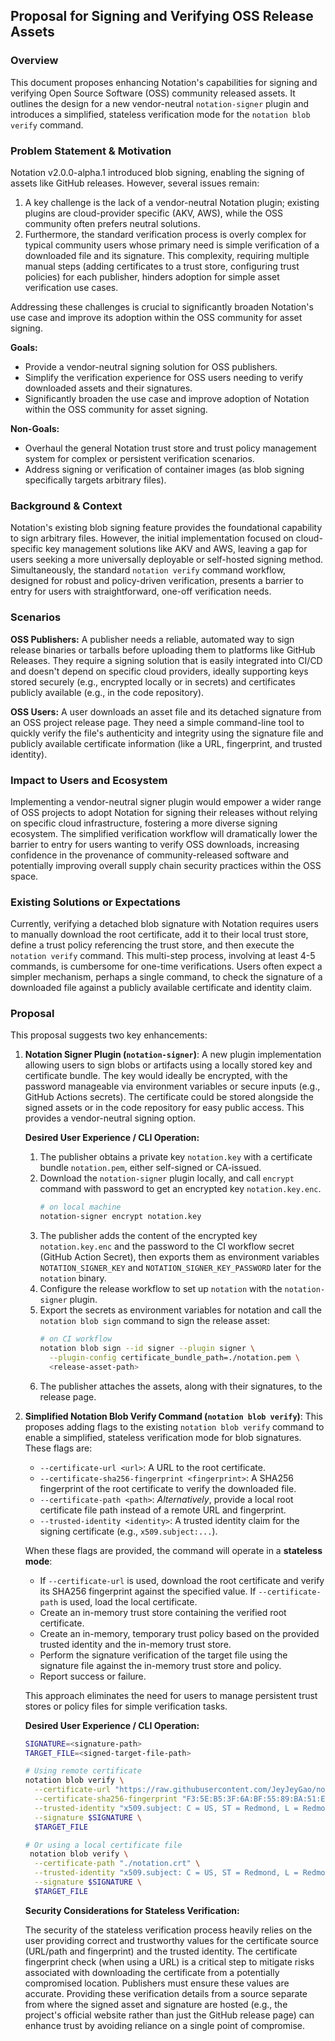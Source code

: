 ## Proposal for Signing and Verifying OSS Release Assets

### Overview

This document proposes enhancing Notation's capabilities for signing and verifying Open Source Software (OSS) community released assets. It outlines the design for a new vendor-neutral `notation-signer` plugin and introduces a simplified, stateless verification mode for the `notation blob verify` command.

### Problem Statement & Motivation

Notation v2.0.0-alpha.1 introduced blob signing, enabling the signing of assets like GitHub releases. However, several issues remain:
1.  A key challenge is the lack of a vendor-neutral Notation plugin; existing plugins are cloud-provider specific (AKV, AWS), while the OSS community often prefers neutral solutions.
2.  Furthermore, the standard verification process is overly complex for typical community users whose primary need is simple verification of a downloaded file and its signature. This complexity, requiring multiple manual steps (adding certificates to a trust store, configuring trust policies) for each publisher, hinders adoption for simple asset verification use cases.

Addressing these challenges is crucial to significantly broaden Notation's use case and improve its adoption within the OSS community for asset signing.

**Goals:**

* Provide a vendor-neutral signing solution for OSS publishers.
* Simplify the verification experience for OSS users needing to verify downloaded assets and their signatures.
* Significantly broaden the use case and improve adoption of Notation within the OSS community for asset signing.

**Non-Goals:**

* Overhaul the general Notation trust store and trust policy management system for complex or persistent verification scenarios.
* Address signing or verification of container images (as blob signing specifically targets arbitrary files).

### Background & Context

Notation's existing blob signing feature provides the foundational capability to sign arbitrary files. However, the initial implementation focused on cloud-specific key management solutions like AKV and AWS, leaving a gap for users seeking a more universally deployable or self-hosted signing method. Simultaneously, the standard `notation verify` command workflow, designed for robust and policy-driven verification, presents a barrier to entry for users with straightforward, one-off verification needs.

### Scenarios

**OSS Publishers:** A publisher needs a reliable, automated way to sign release binaries or tarballs before uploading them to platforms like GitHub Releases. They require a signing solution that is easily integrated into CI/CD and doesn't depend on specific cloud providers, ideally supporting keys stored securely (e.g., encrypted locally or in secrets) and certificates publicly available (e.g., in the code repository).

**OSS Users:** A user downloads an asset file and its detached signature from an OSS project release page. They need a simple command-line tool to quickly verify the file's authenticity and integrity using the signature file and publicly available certificate information (like a URL, fingerprint, and trusted identity).

### Impact to Users and Ecosystem

Implementing a vendor-neutral signer plugin would empower a wider range of OSS projects to adopt Notation for signing their releases without relying on specific cloud infrastructure, fostering a more diverse signing ecosystem. The simplified verification workflow will dramatically lower the barrier to entry for users wanting to verify OSS downloads, increasing confidence in the provenance of community-released software and potentially improving overall supply chain security practices within the OSS space.

### Existing Solutions or Expectations

Currently, verifying a detached blob signature with Notation requires users to manually download the root certificate, add it to their local trust store, define a trust policy referencing the trust store, and then execute the `notation verify` command. This multi-step process, involving at least 4-5 commands, is cumbersome for one-time verifications. Users often expect a simpler mechanism, perhaps a single command, to check the signature of a downloaded file against a publicly available certificate and identity claim.

### Proposal

This proposal suggests two key enhancements:

1.  **Notation Signer Plugin (`notation-signer`)**: A new plugin implementation allowing users to sign blobs or artifacts using a locally stored key and certificate bundle. The key would ideally be encrypted, with the password manageable via environment variables or secure inputs (e.g., GitHub Actions secrets). The certificate could be stored alongside the signed assets or in the code repository for easy public access. This provides a vendor-neutral signing option. 

    **Desired User Experience / CLI Operation:**
    1. The publisher obtains a private key `notation.key` with a certificate bundle `notation.pem`, either self-signed or CA-issued.
    2. Download the `notation-signer` plugin locally, and call `encrypt` command with password to get an encrypted key `notation.key.enc`.
        ```sh
        # on local machine
        notation-signer encrypt notation.key
        ```
    3. The publisher adds the content of the encrypted key `notation.key.enc` and the password to the CI workflow secret (GitHub Action Secret), then exports them as environment variables `NOTATION_SIGNER_KEY` and `NOTATION_SIGNER_KEY_PASSWORD` later for the `notation` binary.
    4. Configure the release workflow to set up `notation` with the `notation-signer` plugin.
    5. Export the secrets as environment variables for notation and call the `notation blob sign` command to sign the release asset:
        ```sh
        # on CI workflow
        notation blob sign --id signer --plugin signer \
          --plugin-config certificate_bundle_path=./notation.pem \
          <release-asset-path>
        ```
    6. The publisher attaches the assets, along with their signatures, to the release page.

2.  **Simplified Notation Blob Verify Command (`notation blob verify`)**: This proposes adding flags to the existing `notation blob verify` command to enable a simplified, stateless verification mode for blob signatures. These flags are:
    * `--certificate-url <url>`: A URL to the root certificate.
    * `--certificate-sha256-fingerprint <fingerprint>`: A SHA256 fingerprint of the root certificate to verify the downloaded file.
    * `--certificate-path <path>`: *Alternatively*, provide a local root certificate file path instead of a remote URL and fingerprint.
    * `--trusted-identity <identity>`: A trusted identity claim for the signing certificate (e.g., `x509.subject:...`).

    When these flags are provided, the command will operate in a **stateless mode**:
    * If `--certificate-url` is used, download the root certificate and verify its SHA256 fingerprint against the specified value. If `--certificate-path` is used, load the local certificate.
    * Create an in-memory trust store containing the verified root certificate.
    * Create an in-memory, temporary trust policy based on the provided trusted identity and the in-memory trust store.
    * Perform the signature verification of the target file using the signature file against the in-memory trust store and policy.
    * Report success or failure.

    This approach eliminates the need for users to manage persistent trust stores or policy files for simple verification tasks.

    **Desired User Experience / CLI Operation:**

    ```bash
    SIGNATURE=<signature-path>
    TARGET_FILE=<signed-target-file-path>

    # Using remote certificate
    notation blob verify \
      --certificate-url "https://raw.githubusercontent.com/JeyJeyGao/notation-local-signer/refs/tags/v0.1.0/notation.crt" \
      --certificate-sha256-fingerprint "F3:5E:B5:3F:6A:BF:55:89:BA:51:EB:39:7B:1A:BA:3A:0A:30:77:14:2C:12:BD:86:EF:5F:CD:54:C5:BE:8B:C4" \
      --trusted-identity "x509.subject: C = US, ST = Redmond, L = Redmond, O = notation, CN = notation-local-signer" \
      --signature $SIGNATURE \
      $TARGET_FILE

    # Or using a local certificate file
     notation blob verify \
      --certificate-path "./notation.crt" \
      --trusted-identity "x509.subject: C = US, ST = Redmond, L = Redmond, O = notation, CN = notation-local-signer" \
      --signature $SIGNATURE \
      $TARGET_FILE
    ```

    **Security Considerations for Stateless Verification:**

    The security of the stateless verification process heavily relies on the user providing correct and trustworthy values for the certificate source (URL/path and fingerprint) and the trusted identity. The certificate fingerprint check (when using a URL) is a critical step to mitigate risks associated with downloading the certificate from a potentially compromised location. Publishers must ensure these values are accurate. Providing these verification details from a source separate from where the signed asset and signature are hosted (e.g., the project's official website rather than just the GitHub release page) can enhance trust by avoiding reliance on a single point of compromise.
